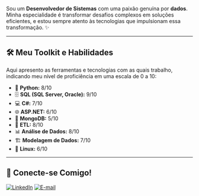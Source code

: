 Sou um **Desenvolvedor de Sistemas** com uma paixão genuína por **dados**. Minha especialidade é transformar desafios complexos em soluções eficientes, e estou sempre atento às tecnologias que impulsionam essa transformação. ✨

---

## 🛠️ Meu Toolkit e Habilidades

Aqui apresento as ferramentas e tecnologias com as quais trabalho, indicando meu nível de proficiência em uma escala de 0 a 10:

* 🐍 **Python:** 8/10
* 🗄️ **SQL (SQL Server, Oracle):** 9/10
* 💻 **C#:** 7/10
* 🌐 **ASP.NET:** 6/10
* 🍃 **MongoDB:** 5/10
* 🔀 **ETL:**  8/10
* 📊 **Análise de Dados:** 8/10
* 🏗️ **Modelagem de Dados:** 7/10
* 🐧 **Linux:** 6/10

---

## 🤝 Conecte-se Comigo!


[![LinkedIn](https://img.shields.io/badge/LinkedIn-0077B5?style=plastic&logo=linkedin&logoColor=white)](https://br.linkedin.com/in/fernando-augusto-8aa4271a7)
[![E-mail](https://img.shields.io/badge/Gmail-D14836?style=plastic&logo=gmail&logoColor=white)](mailto:nando.dev.08.21@gmail.com)